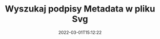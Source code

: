 ---
############################# Static ############################
layout: "auto-gen-signature"
date: 2022-03-01T15:12:22
draft: false
operation: Search
signaturetype: Metadata
fileformat: Svg
productName: .NET
lang: pl
productCode: net
otherformats: pdf doc docx docm dot dotm dotx odt ott rtf xls xlsx xlsm xlsb csv ods ots xltx xltm ppt pptx pps ppsx odp otp potx potm pptm ppsm png jpg bmp gif tiff svg webp wmf
breadcrumb: Search Metadata signatures at Svg with C#

############################# Head ############################
head_title: "Wyszukaj podpisy Metadata w pliku Svg w C#"
head_description: "Użyj .NET do wyszukiwania podpisów Metadata w plikach Svg przy użyciu kilku linijek kodu."

############################# Header ############################
title: "Wyszukaj podpisy Metadata w pliku Svg"
description: "Natywny interfejs API .NET umożliwia wyszukiwanie podpisów Metadata w już podpisanych plikach Svg. Przeprowadź zaawansowane wyszukiwanie podpisu elektronicznego w swoich dokumentach Svg, używając kilku linijek kodu."
bg_image: "https://cms.admin.containerize.com/templates/aspose/App_Themes/V3/images/bg/header1.png"
bg_overlay: false
button:
    enable: true

############################# SubMenu ############################
submenu:
    enable: true

    left:
        img_alt: "GroupDocs.Signature for .NET"
        image: "https://cms.admin.containerize.com/templates/groupdocs/images/product-logos/90x90-noborder/groupdocsature-net.png"
        product: "GroupDocs.Signature"
        platform: ".NET"



############################# About ############################
about:
    enable: true
    title: "Informacje o interfejsie API GroupDocs.Signature for .NET"
    content: |
        [GroupDocs.Signature for .NET](https://products.groupdocs.com/signature/net/) udostępnia interfejs API .NET do przetwarzania dokumentów przy użyciu różnych typów podpisów, takich jak teksty, obrazy, certyfikaty cyfrowe, kody kreskowe, kody QR, pieczątki lub metadane. Użytkownicy mogą dodawać, usuwać, aktualizować, weryfikować lub wyszukiwać podpisy elektroniczne w plikach PDF, dokumentach MS Word, skoroszytach MS Excel, prezentacjach MS PowerPoint, plikach Adobe Photoshop i różnych formatach obrazów, z dodatkową obsługą dostosowywania właściwości podpisów zgodnie z potrzebami.
    

############################# Steps ############################
steps:
    enable: true
    title_left: "Jak wyszukiwać podpisy Metadata w Svg"
    content_left: |
        [GroupDocs.Signature for .NET](https://products.groupdocs.com/signature/net/) ułatwia programistom .NET wyszukiwanie podpisów Metadata w plikach Svg z ich aplikacji, wykonując kilka prostych kroków.
        
        * Utwórz nową instancję klasy Signature i przekaż ścieżkę dokumentu źródłowego jako parametr konstruktora.
        * Utwórz wystąpienie obiektu SearchOptions zgodnie z własnymi wymaganiami i określ opcje wyszukiwania.
        * Wywołaj metodę Search instancji klasy Signature i przekaż do niej SearchOptions.
        * Przetwarzaj wyniki wyszukiwania zgodnie z Twoimi wymaganiami.

    title_right: "wymagania systemowe"
    content_right: |
        GroupDocs.Signature for .NET są obsługiwane na wszystkich głównych platformach i systemach operacyjnych. Przed wykonaniem poniższego kodu upewnij się, że masz zainstalowane w systemie następujące wymagania wstępne.

        * Systemy operacyjne: Microsoft Windows, Linux, MacOS
        * Środowiska programistyczne: Microsoft Visual Studio, Xamarin, MonoDevelop
        * Frameworks: .NET Framework, .NET Standard, .NET Core, Mono
        * Pobierz najnowszą wersję GroupDocs.Signature for .NET z [Nuget](https://www.nuget.org/packages/groupdocs.signature)
         
    code: |
        ```csharp    
        
        // Set up input Svg file
        string filePath = "input.svg";

        // Instantiate Signature for input file
        using (var signature = new GroupDocs.Signature.Signature(filePath))
        {
                // search for Metadata signatures in Svg document
                List<ImageMetadataSignature> signatures = signature.Search<ImageMetadataSignature>(SignatureType.Metadata);

                // process signatures which were found 
                foreach (ImageMetadataSignature item in signatures)
                {
                    //...
                }
        }

        ```

############################# Demos ############################
demos:
    enable: true
    title: "Wyszukaj Metadata podpisy elektroniczne Demo na żywo"
    content: |
       Wyszukaj w dokumencie różne podpisy elektroniczne w plikach Svg, odwiedzając witrynę [GroupDocs.Signature App](https://products.groupdocs.app/signature/family).

        
############################# More Formats ############################
more_formats:
    enable: true
    title: "Wyszukaj inne podpisy Metadata za pomocą C#"
    content: |
        "Wyszukiwanie podpisów elektronicznych w różnych dokumentach. Znajdź podpisy z jednego z popularnych formatów plików, jak pokazano poniżej."
    format: 
           
       
back_to_top:
    enable: true
---